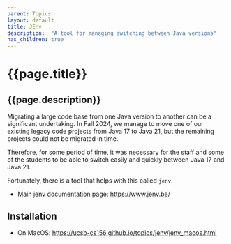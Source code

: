 ```yaml
---
parent: Topics
layout: default
title: JEnv
description:  "A tool for managing switching between Java versions"
has_children: true
---
```


# {{page.title}} 

## {{page.description}}

Migrating a large code base from one Java version to another can be a significant undertaking.  In Fall 2024, we manage to move one of our existing legacy code projects from Java 17 to Java 21,
but the remaining projects could not be migrated in time.

Therefore, for some period of time, it was necessary for the staff and some of the students to be able to switch easily and quickly between Java 17 and Java 21.

Fortunately, there is a tool that helps with this called `jenv`.

* Main jenv documentation page: <https://www.jenv.be/>

## Installation

* On MacOS: <https://ucsb-cs156.github.io/topics/jenv/jenv_macos.html>
